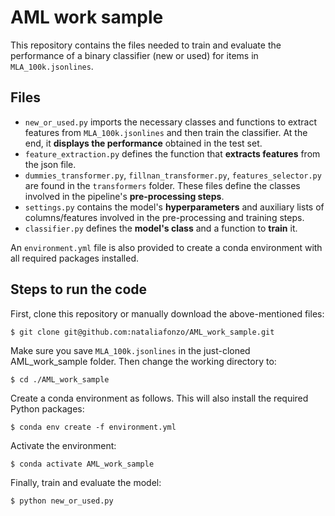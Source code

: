 # AML work sample

This repository contains the files needed to train and evaluate the performance of a binary classifier (new or used) for items in `MLA_100k.jsonlines`. 


## Files

- `new_or_used.py` imports the necessary classes and functions to extract features from `MLA_100k.jsonlines` and then train the classifier. At the end, it **displays the performance** obtained in the test set. 
- `feature_extraction.py` defines the function that **extracts features** from the json file.
- `dummies_transformer.py`, `fillnan_transformer.py`, `features_selector.py`  are found in the `transformers` folder. These files define the classes involved in the pipeline's **pre-processing steps**.
- `settings.py` contains the model's **hyperparameters** and auxiliary lists of columns/features involved in the pre-processing and training steps.
- `classifier.py` defines the **model's class** and a function to **train** it.

An `environment.yml` file is also provided to create a conda environment with all required packages installed.


## Steps to run the code

First, clone this repository or manually download the above-mentioned files:
```
$ git clone git@github.com:nataliafonzo/AML_work_sample.git
```
Make sure you save `MLA_100k.jsonlines` in the just-cloned AML_work_sample folder. Then change the working directory to:
```
$ cd ./AML_work_sample
```
Create a conda environment as follows. This will also install the required Python packages:
```
$ conda env create -f environment.yml
``` 
Activate the environment:
```
$ conda activate AML_work_sample
```
Finally, train and evaluate the model: 
```
$ python new_or_used.py
```

